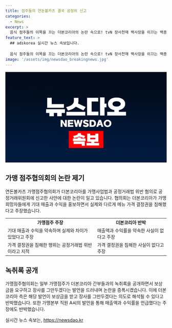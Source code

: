 ```yaml
---
title: 점주들의 연돈볼카츠 결국 공정위 신고
categories:
  - News
excerpt: >
  음식 점주들의 이목을 끄는 더본코리아의 논란 속으로! tvN 장사천재 백사장을 이끄는 백종원씨의 더본코리아에 가맹점주협의회가 불만 제기. 협의회는 더본코리아를 가맹사업법과 공정거래법 위반 혐의로 공정위에 신고. 가격 결정권 침해와 기대 매출, 수익률 약속 등을 주장. 녹취록 공개로 문제 부각. 더본코리아는 약속 사실 부인하며 논란 진화 주목!
feature_text: >
  ## adskorea 실시간 뉴스 속보입니다.

  음식 점주들의 이목을 끄는 더본코리아의 논란 속으로! tvN 장사천재 백사장을 이끄는 백종원씨의 더본코리아에 가맹점주협의회가 불만 제기. 협의회는 더본코리아를 가맹사업법과 공정거래법 위반 혐의로 공정위에 신고. 가격 결정권 침해와 기대 매출, 수익률 약속 등을 주장. 녹취록 공개로 문제 부각. 더본코리아는 약속 사실 부인하며 논란 진화 주목!
image: '/assets/img/newsdao_breakingnews.jpg'
---
```


<p><img src="/assets/img/newsdao_breakingnews.jpg" alt="adskorea 속보" /></p>

<h2 data-ke-size="size26">가맹 점주협의회의 논란 제기</h2>

<p data-ke-size="size16">연돈볼카츠 가맹점주협의회가 더본코리아를 가맹사업법과 공정거래법 위반 혐의로 공정거래위원회에 신고한 사안에 대한 논란이 일고 있습니다. 협의회는 더본코리아가 가맹 희망자들에게 기대 매출과 수익을 홍보하면서 실제와 다르게 메뉴 가격 결정권을 침해했다고 주장했습니다.</p>

<table>
  <tr>
    <td style="text-align: center; height: 17px;"><b>가맹점주 주장</b></td>
    <td style="text-align: center; height: 17px;"><b>더본코리아 반박</b></td>
  </tr>
  <tr>
    <td>기대 매출과 수익을 약속하며 실제와 차이가 있었다고 주장</td>
    <td>매출액과 수익률을 약속한 사실이 없다고 주장</td>
  </tr>
  <tr>
    <td>가격 결정권을 침해한 행위는 공정거래법 위반이라고 지적</td>
    <td>가격 결정권을 침해한 사실이 없다고 주장</td>
  </tr>
</table>

<h2 data-ke-size="size26">녹취록 공개</h2>

<p data-ke-size="size16">가맹점주협의회는 일부 가맹점주가 더본코리아 간부들과의 녹취록을 공개하면서 보상금을 요구하고 장사를 그만두겠다는 발언을 드러내며 논란을 증폭시켰습니다. 이에 더본코리아 측은 해당 발언이 보상금을 받고 장사를 그만두겠다는 의도로 해석될 수 있다고 반박했습니다. 또한 가맹본부 직원 A씨의 발언을 통해 매출액과 수익률을 언급했다는 주장에도 반박했습니다.</p>
실시간 뉴스 속보는, <a href="https://newsdao.kr" rel="dofollow">https://newsdao.kr</a>


